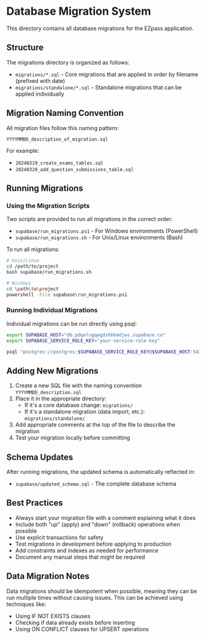 # Database Migration System

This directory contains all database migrations for the EZpass application.

## Structure

The migrations directory is organized as follows:

- `migrations/*.sql` - Core migrations that are applied in order by filename (prefixed with date)
- `migrations/standalone/*.sql` - Standalone migrations that can be applied individually

## Migration Naming Convention

All migration files follow this naming pattern:

```
YYYYMMDD_description_of_migration.sql
```

For example:
- `20240319_create_exams_tables.sql`
- `20240320_add_question_submissions_table.sql`

## Running Migrations

### Using the Migration Scripts

Two scripts are provided to run all migrations in the correct order:

- `supabase/run_migrations.ps1` - For Windows environments (PowerShell)
- `supabase/run_migrations.sh` - For Unix/Linux environments (Bash)

To run all migrations:

```bash
# Unix/Linux
cd /path/to/project
bash supabase/run_migrations.sh

# Windows
cd \path\to\project
powershell -File supabase\run_migrations.ps1
```

### Running Individual Migrations

Individual migrations can be run directly using psql:

```bash
export SUPABASE_HOST="db.pdqelugqwgdxhbhmdjws.supabase.co"
export SUPABASE_SERVICE_ROLE_KEY="your-service-role-key"

psql "postgres://postgres:$SUPABASE_SERVICE_ROLE_KEY@$SUPABASE_HOST:5432/postgres" -f path/to/migration.sql
```

## Adding New Migrations

1. Create a new SQL file with the naming convention `YYYYMMDD_description.sql`
2. Place it in the appropriate directory:
   - If it's a core database change: `migrations/`
   - If it's a standalone migration (data import, etc.): `migrations/standalone/`
3. Add appropriate comments at the top of the file to describe the migration
4. Test your migration locally before committing

## Schema Updates

After running migrations, the updated schema is automatically reflected in:

- `supabase/updated_schema.sql` - The complete database schema

## Best Practices

- Always start your migration file with a comment explaining what it does
- Include both "up" (apply) and "down" (rollback) operations when possible
- Use explicit transactions for safety
- Test migrations in development before applying to production
- Add constraints and indexes as needed for performance
- Document any manual steps that might be required

## Data Migration Notes

Data migrations should be idempotent when possible, meaning they can be run multiple times without causing issues. This can be achieved using techniques like:

- Using IF NOT EXISTS clauses
- Checking if data already exists before inserting
- Using ON CONFLICT clauses for UPSERT operations 